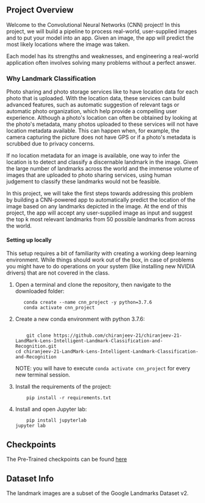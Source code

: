 ## Project Overview

Welcome to the Convolutional Neural Networks (CNN) project!
In this project, we will build a pipeline to process real-world, user-supplied images and to put your model into an app.
Given an image, the app will predict the most likely locations where the image was taken.

Each model has its strengths and weaknesses, and engineering a real-world application often involves solving many problems without a perfect answer.

### Why Landmark Classification

Photo sharing and photo storage services like to have location data for each photo that is uploaded. With the location data, these services can build advanced features, such as automatic suggestion of relevant tags or automatic photo organization, which help provide a compelling user experience. Although a photo's location can often be obtained by looking at the photo's metadata, many photos uploaded to these services will not have location metadata available. This can happen when, for example, the camera capturing the picture does not have GPS or if a photo's metadata is scrubbed due to privacy concerns.

If no location metadata for an image is available, one way to infer the location is to detect and classify a discernable landmark in the image. Given the large number of landmarks across the world and the immense volume of images that are uploaded to photo sharing services, using human judgement to classify these landmarks would not be feasible.

In this project, we will take the first steps towards addressing this problem by building a CNN-powered app to automatically predict the location of the image based on any landmarks depicted in the image. At the end of this project, the app will accept any user-supplied image as input and suggest the top k most relevant landmarks from 50 possible landmarks from across the world.

#### Setting up locally

This setup requires a bit of familiarity with creating a working deep learning environment. While things should work out of the box, in case of problems you might have to do operations on your system (like installing new NVIDIA drivers) that are not covered in the class.

1. Open a terminal and clone the repository, then navigate to the downloaded folder:
	
    ```
       conda create --name cnn_project -y python=3.7.6
       conda activate cnn_project
    ```
    
2. Create a new conda environment with python 3.7.6:

    ```
        
    	git clone https://github.com/chiranjeev-21/chiranjeev-21-LandMark-Lens-Intelligent-Landmark-Classification-and-Recognition.git
	cd chiranjeev-21-LandMark-Lens-Intelligent-Landmark-Classification-and-Recognition
    ```
    
    NOTE: you will have to execute `conda activate cnn_project` for every new terminal session.
    
3. Install the requirements of the project:

    ```
        pip install -r requirements.txt
    ```

4. Install and open Jupyter lab:
	
    ```
        pip install jupyterlab
	jupyter lab
    ```

## Checkpoints

The Pre-Trained checkpoints can be found [here](https://drive.google.com/drive/folders/1rd3lHtKcncyhT46j0ZcIWOP8j8Juw7h0?usp=sharing)
## Dataset Info

The landmark images are a subset of the Google Landmarks Dataset v2.
